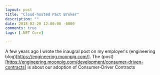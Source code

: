 ```yaml
---
layout: post
title: "Cloud-hosted Pact Broker"
description: ""
date: 2018-02-20 12:00:00 -0000
comments: true
tags: [.NET Core]

---
```


A few years ago I wrote the inaugral post on my employer's (engineering blog)[https://engineering.moonpig.com/]. The (post)[https://engineering.moonpig.com/development/consumer-driven-contracts] is about our adoption of Consumer-Driver Contracts
